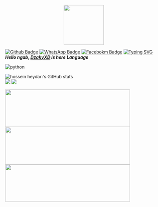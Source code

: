 <p align="center">
  <a href="https://github.com/dzsrg"><img src="https://avatars3.githubusercontent.com/u/28254882?s=400&u=25765902db0b709938966cf4127ac11af5eafb5d&v=4" height="128" width="128" /></a>
</p>

[![Github Badge](https://img.shields.io/badge/-dzsrg-white?style=flat&logo=Github&logoColor=black&link=https://github.com/dzsrg/)](https://github.com/dzsrg)  [![WhatsApp Badge](https://img.shields.io/badge/-Press-white?style=flat&logo=WhatsApp&logoColor=green&link=https://wa.me/62882016196872/)](https://wa.me/-62882016196872-green/) 
[![Facebokm Badge](https://img.shields.io/badge/-DZAKYXD-white?style=flat&logo=Facebook&.logoColor=green&link=https://www.facebook.com/dzsrg.notfound/)](https://www.facebook.com/dzsrg.notfound)
[![Typing SVG](https://readme-typing-svg.herokuapp.com?font=Koulen&size=25&duration=8000&color=light&center=true&vCenter=true&multiline=true&width=600&lines=Selamat+Datang+Digithub+dzsrg+Don't+Forget+To+Follow+Anj)](https://git.io/typing-svg)
***Hello ngab, [DzakyXD]() is here***
***Language***

![python](https://img.shields.io/badge/-python-black?style=for-the-badge&logo=python&logoColor=white&labelColor=8E2DE2)

   <img src="https://github-readme-stats.vercel.app/api?username=dzsrg&show_icons=true&include_all_commits=true&theme=monokai" alt="hossein heydari's GitHub stats" /><br />
        <img src="https://github-readme-streak-stats.herokuapp.com/?user=dzsrg&theme=monokai"/>
        <img src="https://github-readme-stats.vercel.app/api/top-langs/?username=WhyuXD&layout=compact&theme=monokai&langs_count=15"/><br />
<!--
**WhyuXD/WhyuXD** is a ✨ _special_ ✨ repository because its `README.md` (this file) appears on your GitHub profile.

Here are some ideas to get you started:

- 🔭 I’m currently working on ...
- 🌱 I’m currently learning ...
- 👯 I’m looking to collaborate on ...
- 🤔 I’m looking for help with ...
- 💬 Ask me about ...
- 📫 How to reach me: ...
- 😄 Pronouns: ...
- ⚡ Fun fact: ...
-->
<a href="https://github.com/dzsrg/sharev1"><img width="400" height="120" src="https://github-readme-stats.vercel.app/api/pin/?username=dzsrg&repo=sharev1&theme=monokai"></a>
<a href="https://github.com/dzsrg/KomenFB"><img width="400" height="120" src="https://github-readme-stats.vercel.app/api/pin/?username=dzsrg&repo=KomenFB&theme=monokai"></a>
<a href="https://github.com/dzsrg/"><img width="400" height="120" src="https://github-readme-stats.vercel.app/api/pin/?username=dzsrg&repo=sharev2&theme=monokai"></a>
</p>


